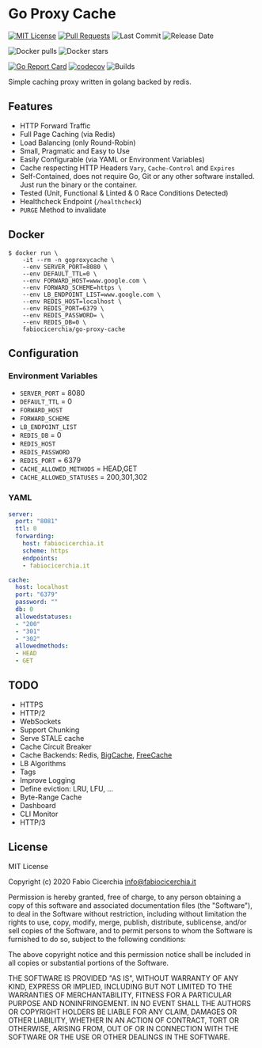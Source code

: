 # Go Proxy Cache

[![MIT License](https://img.shields.io/badge/License-MIT-lightgrey.svg?longCache=true)](LICENSE)
[![Pull Requests](https://img.shields.io/badge/PRs-welcome-brightgreen.svg?longCache=true)](https://github.com/fabiocicerchia/go-proxy-cache/pulls)
![Last Commit](https://img.shields.io/github/last-commit/fabiocicerchia/go-proxy-cache)
![Release Date](https://img.shields.io/github/release-date/fabiocicerchia/go-proxy-cache)

![Docker pulls](https://img.shields.io/docker/pulls/fabiocicerchia/go-proxy-cache.svg "Docker pulls")
![Docker stars](https://img.shields.io/docker/stars/fabiocicerchia/go-proxy-cache.svg "Docker stars")

[![Go Report Card](https://goreportcard.com/badge/github.com/fabiocicerchia/go-proxy-cache)](https://goreportcard.com/report/github.com/fabiocicerchia/go-proxy-cache)
[![codecov](https://codecov.io/gh/fabiocicerchia/go-proxy-cache/branch/main/graph/badge.svg)](https://codecov.io/gh/fabiocicerchia/go-proxy-cache)
![Builds](https://github.com/fabiocicerchia/go-proxy-cache/workflows/Builds/badge.svg)

Simple caching proxy written in golang backed by redis.

## Features

  - HTTP Forward Traffic
  - Full Page Caching (via Redis)
  - Load Balancing (only Round-Robin)
  - Small, Pragmatic and Easy to Use
  - Easily Configurable (via YAML or Environment Variables)
  - Cache respecting HTTP Headers `Vary`, `Cache-Control` and `Expires`
  - Self-Contained, does not require Go, Git or any other software installed. Just run the binary or the container.
  - Tested (Unit, Functional & Linted & 0 Race Conditions Detected)
  - Healthcheck Endpoint (`/healthcheck`)
  - `PURGE` Method to invalidate

## Docker

```console
$ docker run \
    -it --rm -n goproxycache \
    --env SERVER_PORT=8080 \
    --env DEFAULT_TTL=0 \
    --env FORWARD_HOST=www.google.com \
    --env FORWARD_SCHEME=https \
    --env LB_ENDPOINT_LIST=www.google.com \
    --env REDIS_HOST=localhost \
    --env REDIS_PORT=6379 \
    --env REDIS_PASSWORD= \
    --env REDIS_DB=0 \
    fabiocicerchia/go-proxy-cache
```

## Configuration

### Environment Variables

- `SERVER_PORT` = 8080
- `DEFAULT_TTL` = 0
- `FORWARD_HOST`
- `FORWARD_SCHEME`
- `LB_ENDPOINT_LIST`
- `REDIS_DB` = 0
- `REDIS_HOST`
- `REDIS_PASSWORD`
- `REDIS_PORT` = 6379
- `CACHE_ALLOWED_METHODS` = HEAD,GET
- `CACHE_ALLOWED_STATUSES` = 200,301,302

### YAML

```yaml
server:
  port: "8081"
  ttl: 0
  forwarding:
    host: fabiocicerchia.it
    scheme: https
    endpoints:
    - fabiocicerchia.it

cache:
  host: localhost
  port: "6379"
  password: ""
  db: 0
  allowedstatuses:
  - "200"
  - "301"
  - "302"
  allowedmethods:
  - HEAD
  - GET
```

## TODO

  - HTTPS
  - HTTP/2
  - WebSockets
  - Support Chunking
  - Serve STALE cache
  - Cache Circuit Breaker
  - Cache Backends: Redis, [BigCache](https://github.com/allegro/bigcache), [FreeCache](https://github.com/coocood/freecache)
  - LB Algorithms
  - Tags
  - Improve Logging
  - Define eviction: LRU, LFU, ...
  - Byte-Range Cache
  - Dashboard
  - CLI Monitor
  - HTTP/3

## License

MIT License

Copyright (c) 2020 Fabio Cicerchia <info@fabiocicerchia.it>

Permission is hereby granted, free of charge, to any person obtaining a copy
of this software and associated documentation files (the "Software"), to deal
in the Software without restriction, including without limitation the rights
to use, copy, modify, merge, publish, distribute, sublicense, and/or sell
copies of the Software, and to permit persons to whom the Software is
furnished to do so, subject to the following conditions:

The above copyright notice and this permission notice shall be included in all
copies or substantial portions of the Software.

THE SOFTWARE IS PROVIDED "AS IS", WITHOUT WARRANTY OF ANY KIND, EXPRESS OR
IMPLIED, INCLUDING BUT NOT LIMITED TO THE WARRANTIES OF MERCHANTABILITY,
FITNESS FOR A PARTICULAR PURPOSE AND NONINFRINGEMENT. IN NO EVENT SHALL THE
AUTHORS OR COPYRIGHT HOLDERS BE LIABLE FOR ANY CLAIM, DAMAGES OR OTHER
LIABILITY, WHETHER IN AN ACTION OF CONTRACT, TORT OR OTHERWISE, ARISING FROM,
OUT OF OR IN CONNECTION WITH THE SOFTWARE OR THE USE OR OTHER DEALINGS IN THE
SOFTWARE.
